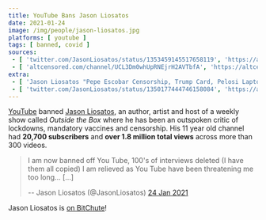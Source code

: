 ```yaml
---
title: YouTube Bans Jason Liosatos
date: 2021-01-24
image: /img/people/jason-liosatos.jpg
platforms: [ youtube ]
tags: [ banned, covid ]
sources:
 - [ 'twitter.com/JasonLiosatos/status/1353459145517658119', 'https://archive.is/LuEgq' ]
 - [ 'altcensored.com/channel/UCL3Dm0whUpRNEjrH2AVTbfA', 'https://altcensored.com/channel/UCL3Dm0whUpRNEjrH2AVTbfA' ]
extra:
 - [ 'Jason Liosatos "Pepe Escobar Censorship, Trump Card, Pelosi Laptop, The Great Reset Interview" on BitChute (12 Jan 2021)', 'https://www.bitchute.com/video/AItsqWthuNTe/' ]
 - [ 'twitter.com/JasonLiosatos/status/1350177444746158084', 'https://archive.is/oZiS9' ]
---
```


[YouTube](/youtube/) banned [Jason Liosatos](https://jasonliosatos.com/), an
author, artist and host of a weekly show called _Outside the Box_ where he has
been an outspoken critic of lockdowns, mandatory vaccines and censorship. His
11 year old channel had **20,700 subscribers** and **over 1.8 million total
views** across more than 300 videos.

> I am now banned off You Tube, 100's of interviews deleted (I have them all
> copied) I am relieved as You Tube have been threatening me too long... [...]
>
> -- Jason Liosatos (@JasonLiosatos) [24 Jan 2021](https://archive.is/LuEgq)

Jason Liosatos is [on BitChute](https://www.bitchute.com/channel/bTzghgwInZHv/)!
